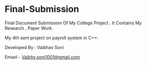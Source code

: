 # Final-Submission
Final Document Submission Of My College Project . It Contains My Research , Paper Work. 

My 4th sem project on payroll system in C++.

Developed By : Vaibhav Soni

Emaol - Vaibhv.soni1001@gmail.com


